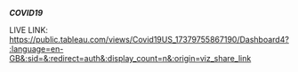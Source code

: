***COVID19***

LIVE LINK: https://public.tableau.com/views/Covid19US_17379755867190/Dashboard4?:language=en-GB&:sid=&:redirect=auth&:display_count=n&:origin=viz_share_link
